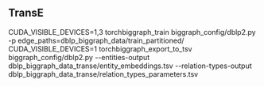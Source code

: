 TransE
------

CUDA_VISIBLE_DEVICES=1,3 torchbiggraph_train biggraph_config/dblp2.py -p edge_paths=dblp_biggraph_data/train_partitioned/
CUDA_VISIBLE_DEVICES=1 torchbiggraph_export_to_tsv biggraph_config/dblp2.py --entities-output dblp_biggraph_data_transe/entity_embeddings.tsv --relation-types-output dblp_biggraph_data_transe/relation_types_parameters.tsv
